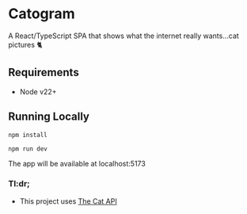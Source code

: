 # Catogram

A React/TypeScript SPA that shows what the internet really wants...cat pictures 🐈

## Requirements

- Node v22+

## Running Locally

`npm install`

`npm run dev`

The app will be available at localhost:5173

### Tl:dr;

- This project uses [The Cat API](https://www.thecatapi.com)
